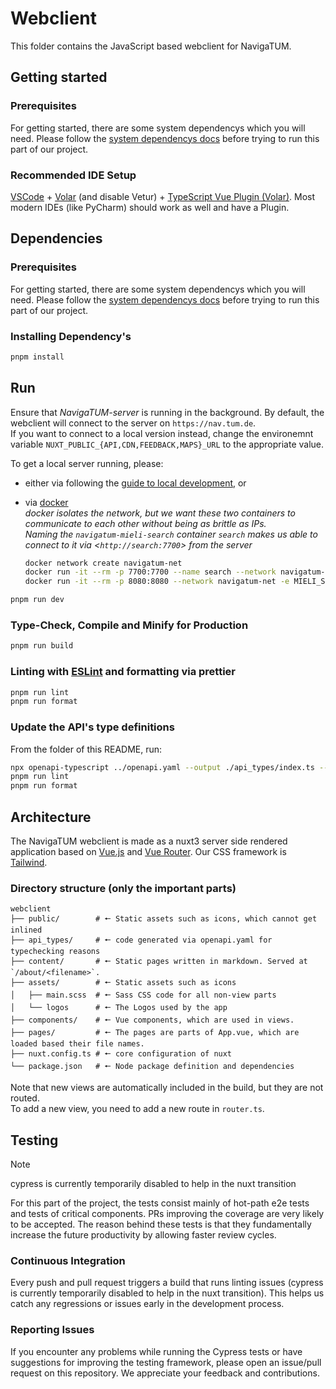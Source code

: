 # Webclient

This folder contains the JavaScript based webclient for NavigaTUM.

## Getting started

### Prerequisites

For getting started, there are some system dependencys which you will need.
Please follow the [system dependencys docs](/resources/documentation/Dependencys.md) before trying to run this part of our project.

### Recommended IDE Setup

[VSCode](https://code.visualstudio.com/) + [Volar](https://marketplace.visualstudio.com/items?itemName=Vue.volar) (and disable Vetur) + [TypeScript Vue Plugin (Volar)](https://marketplace.visualstudio.com/items?itemName=Vue.vscode-typescript-vue-plugin).
Most modern IDEs (like PyCharm) should work as well and have a Plugin.

## Dependencies

### Prerequisites

For getting started, there are some system dependencys which you will need.
Please follow the [system dependencys docs](/resources/documentation/Dependencys.md) before trying to run this part of our project.

### Installing Dependency's

```bash
pnpm install
```

## Run

Ensure that _NavigaTUM-server_ is running in the background.
By default, the webclient will connect to the server on `https://nav.tum.de`.  
If you want to connect to a local version instead, change the environemnt variable `NUXT_PUBLIC_{API,CDN,FEEDBACK,MAPS}_URL` to the appropriate value.

To get a local server running, please:

- either via following the [guide to local development](../server/README.md), or
- via [docker](https://docs.docker.com/)  
   _docker isolates the network, but we want these two containers to communicate to each other without being as brittle as IPs._  
   _Naming the `navigatum-mieli-search` container `search` makes us able to connect to it via <`http://search:7700`> from the server_

  ```bash
  docker network create navigatum-net
  docker run -it --rm -p 7700:7700 --name search --network navigatum-net ghcr.io/tum-dev/navigatum-mieli-search:main
  docker run -it --rm -p 8080:8080 --network navigatum-net -e MIELI_SEARCH_ADDR=search ghcr.io/tum-dev/navigatum-server:main /bin/navigatum-main-api
  ```

```sh
pnpm run dev
```

### Type-Check, Compile and Minify for Production

```sh
pnpm run build
```

### Linting with [ESLint](https://eslint.org/) and formatting via prettier

```sh
pnpm run lint
pnpm run format
```

### Update the API's type definitions

From the folder of this README, run:

```sh
npx openapi-typescript ../openapi.yaml --output ./api_types/index.ts --export-type --immutable-types --support-array-length
pnpm run lint
pnpm run format
```

## Architecture

The NavigaTUM webclient is made as a nuxt3 server side rendered application based on [Vue.js](https://vuejs.org/) and [Vue Router](https://router.vuejs.org/).
Our CSS framework is [Tailwind](https://tailwindcss.com/).

### Directory structure (only the important parts)

```plain
webclient
├── public/        # 🠔 Static assets such as icons, which cannot get inlined
├── api_types/     # 🠔 code generated via openapi.yaml for typechecking reasons
├── content/       # 🠔 Static pages written in markdown. Served at `/about/<filename>`.
├── assets/        # 🠔 Static assets such as icons
│   ├── main.scss  # 🠔 Sass CSS code for all non-view parts
│   └── logos      # 🠔 The Logos used by the app
├── components/    # 🠔 Vue components, which are used in views.
├── pages/         # 🠔 The pages are parts of App.vue, which are loaded based their file names.
├── nuxt.config.ts # 🠔 core configuration of nuxt
└── package.json   # 🠔 Node package definition and dependencies
```

Note that new views are automatically included in the build, but they are not routed.  
To add a new view, you need to add a new route in `router.ts`.

## Testing

> [!NOTE]
> cypress is currently temporarily disabled to help in the nuxt transition

For this part of the project, the tests consist mainly of hot-path e2e tests and tests of critical components.
PRs improving the coverage are very likely to be accepted.
The reason behind these tests is that they fundamentally increase the future productivity by allowing faster review cycles.

### Continuous Integration

Every push and pull request triggers a build that runs linting issues (cypress is currently temporarily disabled to help in the nuxt transition).
This helps us catch any regressions or issues early in the development process.

### Reporting Issues

If you encounter any problems while running the Cypress tests or have suggestions for improving the testing framework, please open an issue/pull request on this repository.
We appreciate your feedback and contributions.
